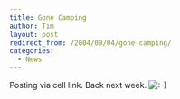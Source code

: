 ```yaml
---
title: Gone Camping
author: Tim
layout: post
redirect_from: /2004/09/04/gone-camping/
categories:
  - News
---
```

Posting via cell link. Back next week. <img src="http://timshadel.com/wp-includes/images/smilies/icon_smile.gif" alt=":-)" class="wp-smiley" />
